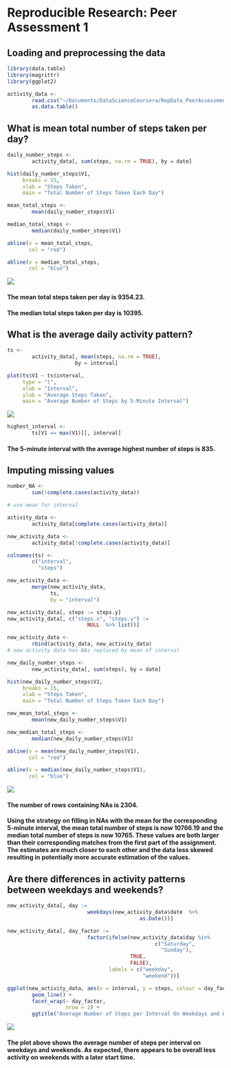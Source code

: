 # Reproducible Research: Peer Assessment 1

## Loading and preprocessing the data

```r
library(data.table)
library(magrittr)
library(ggplot2)

activity_data <- 
        read.csv("~/Documents/DataScienceCoursera/RepData_PeerAssessment1/activity.csv") %>%
        as.data.table()
```

## What is mean total number of steps taken per day?


```r
daily_number_steps <- 
        activity_data[, sum(steps, na.rm = TRUE), by = date]

hist(daily_number_steps$V1, 
     breaks = 15, 
     xlab = "Steps Taken", 
     main = "Total Number of Steps Taken Each Day")

mean_total_steps <- 
        mean(daily_number_steps$V1)

median_total_steps <-
        median(daily_number_steps$V1)

abline(v = mean_total_steps, 
       col = "red")

abline(v = median_total_steps, 
       col = "blue")
```

![](PA1_template_files/figure-html/unnamed-chunk-2-1.png) 

#### The mean total steps taken per day is 9354.23.
#### The median total steps taken per day is 10395.

## What is the average daily activity pattern?

```r
ts <- 
        activity_data[, mean(steps, na.rm = TRUE), 
                      by = interval]

plot(ts$V1 ~ ts$interval,
     type = "l", 
     xlab = "Interval", 
     ylab = "Average Steps Taken",
     main = "Average Number of Steps by 5-Minute Interval")
```

![](PA1_template_files/figure-html/unnamed-chunk-3-1.png) 

```r
highest_interval <-
        ts[V1 == max(V1)][, interval]
```

#### The 5-minute interval with the average highest number of steps is 835.

## Imputing missing values

```r
number_NA <- 
        sum(!complete.cases(activity_data))

# use mean for interval

activity_data <- 
        activity_data[complete.cases(activity_data)]

new_activity_data <- 
        activity_data[!complete.cases(activity_data)]

colnames(ts) <- 
        c("interval",
          "steps")

new_activity_data <- 
        merge(new_activity_data, 
              ts, 
              by = "interval")

new_activity_data[, steps := steps.y]
new_activity_data[, c("steps.x", "steps.y") := 
                          NULL  %>% list()]

new_activity_data <- 
        rbind(activity_data, new_activity_data)
# new activity data has NAs replaced by mean of interval

new_daily_number_steps <- 
        new_activity_data[, sum(steps), by = date]

hist(new_daily_number_steps$V1, 
     breaks = 15, 
     xlab = "Steps Taken", 
     main = "Total Number of Steps Taken Each Day")

new_mean_total_steps <-
        mean(new_daily_number_steps$V1)

new_median_total_steps <- 
        median(new_daily_number_steps$V1)

abline(v = mean(new_daily_number_steps$V1), 
       col = "red")

abline(v = median(new_daily_number_steps$V1), 
       col = "blue")
```

![](PA1_template_files/figure-html/unnamed-chunk-4-1.png) 

#### The number of rows containing NAs is 2304. 

#### Using the strategy on filling in NAs with the mean for the corresponding 5-minute interval, the mean total number of steps is now 10766.19 and the median total number of steps is now 10765. These values are both larger than their corresponding matches from the first part of the assignment. The estimates are much closer to each other and the data less skewed resulting in potentially more accurate estimation of the values.

## Are there differences in activity patterns between weekdays and weekends?


```r
new_activity_data[, day := 
                          weekdays(new_activity_data$date  %>% 
                                           as.Date())]

new_activity_data[, day_factor :=
                          factor(ifelse(new_activity_data$day %in% 
                                                c("Saturday", 
                                                  "Sunday"),
                                        TRUE, 
                                        FALSE), 
                                 labels = c("weekday", 
                                            "weekend"))]

ggplot(new_activity_data, aes(x = interval, y = steps, colour = day_factor)) + 
        geom_line() + 
        facet_wrap(~ day_factor, 
                   nrow = 2) +
        ggtitle("Average Number of Steps per Interval On Weekdays and Weekends")
```

![](PA1_template_files/figure-html/unnamed-chunk-5-1.png) 

#### The plot above shows the average number of steps per interval on weekdays and weekends. As expected, there appears to be overall less activity on weekends with a later start time.

